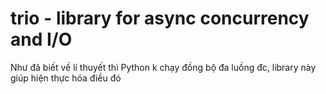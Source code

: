 # trio - library for async concurrency and I/O

Như đã biết về lí thuyết thì Python k chạy đồng bộ đa luồng đc, library này giúp hiện thực hóa điều đó
